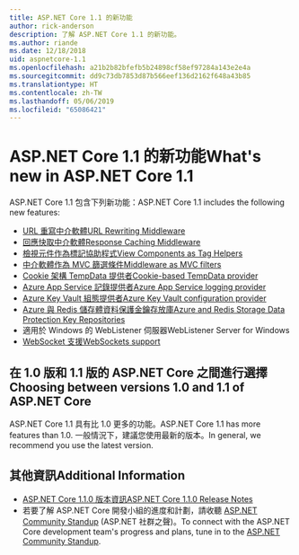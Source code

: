 ```yaml
---
title: ASP.NET Core 1.1 的新功能
author: rick-anderson
description: 了解 ASP.NET Core 1.1 的新功能。
ms.author: riande
ms.date: 12/18/2018
uid: aspnetcore-1.1
ms.openlocfilehash: a21b2b82bfefb5b24898cf58ef97284a143e2e4a
ms.sourcegitcommit: dd9c73db7853d87b566eef136d2162f648a43b85
ms.translationtype: HT
ms.contentlocale: zh-TW
ms.lasthandoff: 05/06/2019
ms.locfileid: "65086421"
---
```

# <a name="whats-new-in-aspnet-core-11"></a><span data-ttu-id="7aca1-103">ASP.NET Core 1.1 的新功能</span><span class="sxs-lookup"><span data-stu-id="7aca1-103">What's new in ASP.NET Core 1.1</span></span>

<span data-ttu-id="7aca1-104">ASP.NET Core 1.1 包含下列新功能：</span><span class="sxs-lookup"><span data-stu-id="7aca1-104">ASP.NET Core 1.1 includes the following new features:</span></span>

- [<span data-ttu-id="7aca1-105">URL 重寫中介軟體</span><span class="sxs-lookup"><span data-stu-id="7aca1-105">URL Rewriting Middleware</span></span>](xref:fundamentals/url-rewriting)
- [<span data-ttu-id="7aca1-106">回應快取中介軟體</span><span class="sxs-lookup"><span data-stu-id="7aca1-106">Response Caching Middleware</span></span>](xref:performance/caching/middleware)
- [<span data-ttu-id="7aca1-107">檢視元件作為標記協助程式</span><span class="sxs-lookup"><span data-stu-id="7aca1-107">View Components as Tag Helpers</span></span>](xref:mvc/views/view-components#invoking-a-view-component-as-a-tag-helper)
- [<span data-ttu-id="7aca1-108">中介軟體作為 MVC 篩選條件</span><span class="sxs-lookup"><span data-stu-id="7aca1-108">Middleware as MVC filters</span></span>](xref:mvc/controllers/filters#using-middleware-in-the-filter-pipeline)
- [<span data-ttu-id="7aca1-109">Cookie 架構 TempData 提供者</span><span class="sxs-lookup"><span data-stu-id="7aca1-109">Cookie-based TempData provider</span></span>](xref:fundamentals/app-state#tempdata)
- [<span data-ttu-id="7aca1-110">Azure App Service 記錄提供者</span><span class="sxs-lookup"><span data-stu-id="7aca1-110">Azure App Service logging provider</span></span>](xref:fundamentals/logging/index#azure-app-service-provider)
- [<span data-ttu-id="7aca1-111">Azure Key Vault 組態提供者</span><span class="sxs-lookup"><span data-stu-id="7aca1-111">Azure Key Vault configuration provider</span></span>](xref:security/key-vault-configuration)
- [<span data-ttu-id="7aca1-112">Azure 與 Redis 儲存體資料保護金鑰存放庫</span><span class="sxs-lookup"><span data-stu-id="7aca1-112">Azure and Redis Storage Data Protection Key Repositories</span></span>](xref:security/data-protection/implementation/key-storage-providers#azure-and-redis)
- <span data-ttu-id="7aca1-113">適用於 Windows 的 WebListener 伺服器</span><span class="sxs-lookup"><span data-stu-id="7aca1-113">WebListener Server for Windows</span></span>
- [<span data-ttu-id="7aca1-114">WebSocket 支援</span><span class="sxs-lookup"><span data-stu-id="7aca1-114">WebSockets support</span></span>](xref:fundamentals/websockets)

## <a name="choosing-between-versions-10-and-11-of-aspnet-core"></a><span data-ttu-id="7aca1-115">在 1.0 版和 1.1 版的 ASP.NET Core 之間進行選擇</span><span class="sxs-lookup"><span data-stu-id="7aca1-115">Choosing between versions 1.0 and 1.1 of ASP.NET Core</span></span>

<span data-ttu-id="7aca1-116">ASP.NET Core 1.1 具有比 1.0 更多的功能。</span><span class="sxs-lookup"><span data-stu-id="7aca1-116">ASP.NET Core 1.1 has more features than 1.0.</span></span> <span data-ttu-id="7aca1-117">一般情況下，建議您使用最新的版本。</span><span class="sxs-lookup"><span data-stu-id="7aca1-117">In general, we recommend you use the latest version.</span></span>

## <a name="additional-information"></a><span data-ttu-id="7aca1-118">其他資訊</span><span class="sxs-lookup"><span data-stu-id="7aca1-118">Additional Information</span></span>

- [<span data-ttu-id="7aca1-119">ASP.NET Core 1.1.0 版本資訊</span><span class="sxs-lookup"><span data-stu-id="7aca1-119">ASP.NET Core 1.1.0 Release Notes</span></span>](https://github.com/aspnet/Home/releases/tag/1.1.0)
- <span data-ttu-id="7aca1-120">若要了解 ASP.NET Core 開發小組的進度和計劃，請收聽 [ASP.NET Community Standup](https://live.asp.net/) (ASP.NET 社群之聲)。</span><span class="sxs-lookup"><span data-stu-id="7aca1-120">To connect with the ASP.NET Core development team's progress and plans, tune in to the [ASP.NET Community Standup](https://live.asp.net/).</span></span>

